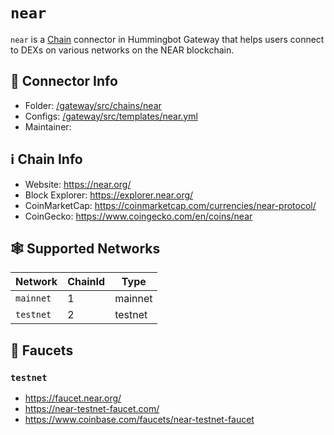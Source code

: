 # `near`

`near` is a [Chain](/chains) connector in Hummingbot Gateway that helps users connect to DEXs on various networks on the NEAR blockchain.

## 📁 Connector Info

* Folder: [/gateway/src/chains/near](https://github.com/hummingbot/gateway/tree/main/src/chains/near)
* Configs: [/gateway/src/templates/near.yml](https://github.com/hummingbot/gateway/tree/main/src/templates/near.yml)
* Maintainer: 

## ℹ️ Chain Info

* Website: https://near.org/
* Block Explorer: https://explorer.near.org/
* CoinMarketCap: https://coinmarketcap.com/currencies/near-protocol/
* CoinGecko: https://www.coingecko.com/en/coins/near

## 🕸️ Supported Networks

| Network | ChainId | Type |
|---------|---------|------|
| `mainnet` | 1 | mainnet |
| `testnet` | 2 | testnet |

## 🚰 Faucets

### `testnet`

* https://faucet.near.org/
* https://near-testnet-faucet.com/
* https://www.coinbase.com/faucets/near-testnet-faucet